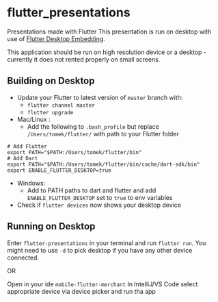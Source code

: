 # flutter_presentations

Presentations made with Flutter
This presentation is run on desktop with use of
[Flutter Desktop Embedding](https://github.com/google/flutter-desktop-embedding).

This application should be run on high resolution device or a desktop - currently it does not rented properly on small screens.

## Building on Desktop
* Update your Flutter to latest version of `master` branch with:
  * `flutter channel master`
  * `flutter upgrade`
* Mac/Linux :
  * Add the following to `.bash_profile` but replace `/Users/tomek/flutter/` with path to your Flutter folder
```
# Add Flutter
export PATH="$PATH:/Users/tomek/flutter/bin"
# Add Dart
export PATH="$PATH:/Users/tomek/flutter/bin/cache/dart-sdk/bin"
export ENABLE_FLUTTER_DESKTOP=true
```
* Windows:
  * Add to PATH paths to dart and flutter and add `ENABLE_FLUTTER_DESKTOP` set to `true` to env variables
* Check if `flutter devices` now shows your desktop device

## Running on Desktop
Enter `flutter-presentations` in your terminal and run `flutter run`. 
You might need to use `-d` to pick desktop if you have any other device connected.

OR

Open in your ide `mobile-flutter-merchant` 
In IntelliJ/VS Code select appropriate device via device picker and run tha app